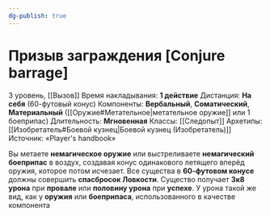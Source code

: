 ```yaml
---
dg-publish: true
---
```

# Призыв заграждения [Conjure barrage]
3 уровень, [[Вызов]]
Время накладывания: **1 действие**
Дистанция: **На себя** (60-футовый конус)
Компоненты: **Вербальный**, **Соматический**, **Материальный** ([[Оружие#Метательное|метательное оружие]] или 1 боеприпас)
Длительность: **Мгновенная**
Классы: [[Следопыт]]
Архетипы: [[Изобретатель#Боевой кузнец|Боевой кузнец (Изобретатель)]]
Источник: «Player's handbook»

Вы метаете **немагическое оружие** или выстреливаете **немагический боеприпас** в воздух, создавая конус одинакового летящего вперёд оружия, которое потом исчезает. Все существа в **60-футовом конусе** должны совершить **спасбросок Ловкости**. Существо получает **3к8 урона** при **провале** или **половину урона** при **успехе**. У урона такой же вид, как у **оружия** или **боеприпаса**, использованного в качестве компонента